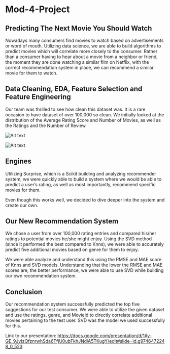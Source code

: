 # Mod-4-Project

## Predicting The Next Movie You Should Watch

Nowadays many consumers find movies to watch based on advertisements or word of mouth. Utilizing data science, we are able to build algorithms to predict movies which will correlate more closely to the consumer. Rather than a consumer having to hear about a movie from a neighbor or friend, the moment they are done watching a similar film on Netflix, with the correct recommendation system in place, we can recommend a similar movie for them to watch.

## Data Cleaning, EDA, Feature Selection and Feature Engineering

Our team was thrilled to see how clean this dataset was. It is a rare occasion to have dataset of over 100,000 so clean. We initially looked at the distribution of the Average Rating Score and Number of Movies, as well as the Ratings and the Number of Review.


![Alt text](https://github.com/jbillet/Mod-4-Project/blob/master/Distribution%20of%20Movies%20by%20their%20Avg.%20Rating.png)



![Alt text](https://github.com/jbillet/Mod-4-Project/blob/master/User%20Ratings%20Given%20for%20Movies.png)



## Engines

Utilizing Surprise, which is a Scikit building and analyzing recommender system, we were quickly able to build a system where we would be able to predict a user’s rating, as well as most importantly, recommend specific movies for them.

Even though this works well, we decided to dive deeper into the system and create our own.

## Our New Recommendation System

We chose a user from over 100,000 rating entries and compared his/her ratings to potential movies he/she might enjoy. Using the SVD method (since it performed the best compared to Knns), we were able to accurately predict five additional movies based on genre for them to enjoy. 

We were able analyze and understand this using the RMSE and MAE score of Knns and SVD models. Understanding that the lower the RMSE and MAE scores are, the better performance, we were able to use SVD while building our own recommendation system.

## Conclusion 

Our recommendation system successfully predicted the top five suggestions for our test consumer. We were able to utilize the given dataset and use the ratings, genre, and MovieId to directly correlate additional movies pertaining to the test user. SVD was the model we used successfully for this.

Link to our presentation: https://docs.google.com/presentation/d/1Ay-GE_9JvIzQfznrwhSda6TfjU0ubFkhJNdlA5TKugY/edit#slide=id.g9746472248_0_523
